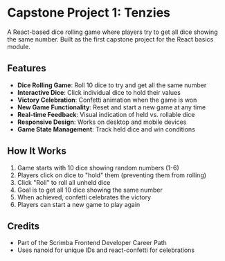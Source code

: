 # Capstone Project 1: Tenzies

A React-based dice rolling game where players try to get all dice showing the same number. Built as the first capstone project for the React basics module.

## Features

- **Dice Rolling Game**: Roll 10 dice to try and get all the same number
- **Interactive Dice**: Click individual dice to hold their values
- **Victory Celebration**: Confetti animation when the game is won
- **New Game Functionality**: Reset and start a new game at any time
- **Real-time Feedback**: Visual indication of held vs. rollable dice
- **Responsive Design**: Works on desktop and mobile devices
- **Game State Management**: Track held dice and win conditions

## How It Works

1. Game starts with 10 dice showing random numbers (1-6)
2. Players click on dice to "hold" them (preventing them from rolling)
3. Click "Roll" to roll all unheld dice
4. Goal is to get all 10 dice showing the same number
5. When achieved, confetti celebrates the victory
6. Players can start a new game to play again

## Credits

- Part of the Scrimba Frontend Developer Career Path
- Uses nanoid for unique IDs and react-confetti for celebrations
